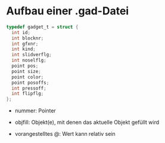 Aufbau einer .gad-Datei
=======================

```c
typedef gadget_t = struct {
  int id;
  int blocknr;
  int gfxnr;
  int kind;
  int slidverflg;
  int noselflg;
  point pos;
  point size;
  point color;
  point posoffs;
  int pressoff;
  int flipflg;
};
```

- nummer: Pointer
- objfill: Objekt(e), mit denen das aktuelle Objekt gefüllt wird

- vorangestelltes @: Wert kann relativ sein
